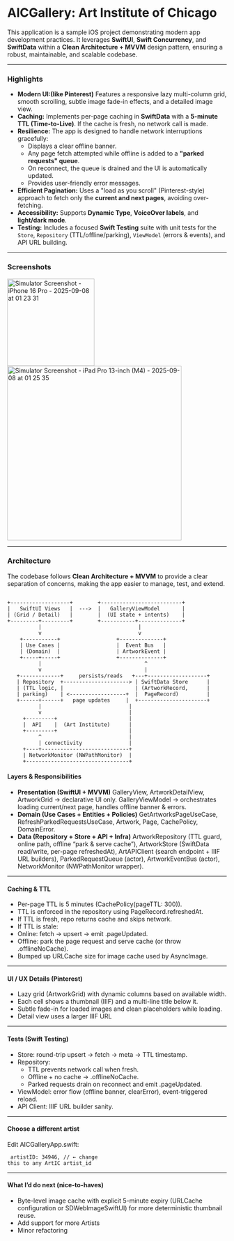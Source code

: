 # AICGallery: Art Institute of Chicago

This application is a sample iOS project demonstrating modern app development practices. It leverages **SwiftUI**, **Swift Concurrency**, and **SwiftData** within a **Clean Architecture + MVVM** design pattern, ensuring a robust, maintainable, and scalable codebase.

---

### Highlights

* **Modern UI:(like Pinterest)** Features a responsive lazy multi-column grid, smooth scrolling, subtle image fade-in effects, and a detailed image view.
* **Caching:** Implements per-page caching in **SwiftData** with a **5-minute TTL (Time-to-Live)**. If the cache is fresh, no network call is made.
* **Resilience:** The app is designed to handle network interruptions gracefully:
    * Displays a clear offline banner.
    * Any page fetch attempted while offline is added to a **"parked requests" queue**.
    * On reconnect, the queue is drained and the UI is automatically updated.
    * Provides user-friendly error messages.
* **Efficient Pagination:** Uses a "load as you scroll" (Pinterest-style) approach to fetch only the **current and next pages**, avoiding over-fetching.
* **Accessibility:** Supports **Dynamic Type**, **VoiceOver labels**, and **light/dark mode**.
* **Testing:** Includes a focused **Swift Testing** suite with unit tests for the `Store`, `Repository` (TTL/offline/parking), `ViewModel` (errors & events), and API URL building.

---

### Screenshots

<img width="200" alt="Simulator Screenshot - iPhone 16 Pro - 2025-09-08 at 01 23 31" src="https://github.com/user-attachments/assets/aca3931c-f905-48b2-8526-4fc8637779bc" />
<img width="400" alt="Simulator Screenshot - iPad Pro 13-inch (M4) - 2025-09-08 at 01 25 35" src="https://github.com/user-attachments/assets/14d1fd71-fc8b-4444-af00-7287fdd7bfb3" />




---

### Architecture

The codebase follows **Clean Architecture + MVVM** to provide a clear separation of concerns, making the app easier to manage, test, and extend.
<pre><code>
+-------------------+        +--------------------------+
|   SwiftUI Views   |  --->  |   GalleryViewModel       |
| (Grid / Detail)   |        |  (UI state + intents)    |
+---------+---------+        +-----------+--------------+
          |                               |
          v                               v
    +-----------+                  +--------------+
    | Use Cases |                  |  Event Bus   |
    | (Domain)  |                  | ArtworkEvent |
    +-----+-----+                  +--------------+
          |                                 ^
          v                                 |
   +-------------+     persists/reads   +---+-------------------+
   | Repository  +---------------------> | SwiftData Store      |
   | (TTL logic, |                       | (ArtworkRecord,      |
   | parking)    | <------------------+  |  PageRecord)         |
   +------+------+   page updates     |  +----------------------+
          |                            |
          v                            |
     +---------+                       |
     |  API    |  (Art Institute)      |
     +---------+                       |
          ^                            |
          | connectivity               |
     +----+----------------------------+
     | NetworkMonitor (NWPathMonitor)  |
     +---------------------------------+
</code></pre>

#### Layers & Responsibilities
* **Presentation (SwiftUI + MVVM)**
GalleryView, ArtworkDetailView, ArtworkGrid → declarative UI only.
GalleryViewModel → orchestrates loading current/next page, handles offline banner & errors.
*	**Domain (Use Cases + Entities + Policies)**
GetArtworksPageUseCase, RefreshParkedRequestsUseCase, Artwork, Page<T>, CachePolicy, DomainError.
* **Data (Repository + Store + API + Infra)**
ArtworkRepository (TTL guard, online path, offline “park & serve cache”),
ArtworkStore (SwiftData read/write, per-page refreshedAt),
ArtAPIClient (search endpoint + IIIF URL builders),
ParkedRequestQueue (actor), ArtworkEventBus (actor), NetworkMonitor (NWPathMonitor wrapper).

---

#### Caching & TTL
*	Per-page TTL is 5 minutes (CachePolicy(pageTTL: 300)).
*	TTL is enforced in the repository using PageRecord.refreshedAt.
*	If TTL is fresh, repo returns cache and skips network.
*	If TTL is stale:
  *	Online: fetch → upsert → emit .pageUpdated.
  *	Offline: park the page request and serve cache (or throw .offlineNoCache).
*   Bumped up URLCache size for image cache used by AsyncImage.

---

#### UI / UX Details (Pinterest)
*	Lazy grid (ArtworkGrid) with dynamic columns based on available width.
*	Each cell shows a thumbnail (IIIF) and a multi-line title below it.
*	Subtle fade-in for loaded images and clean placeholders while loading.
*	Detail view uses a larger IIIF URL

---

#### Tests (Swift Testing)
*	Store: round-trip upsert → fetch → meta → TTL timestamp.
*	Repository:
	*	TTL prevents network call when fresh.
	*	Offline + no cache → .offlineNoCache.
	*	Parked requests drain on reconnect and emit .pageUpdated.
*	ViewModel: error flow (offline banner, clearError), event-triggered reload.
*	API Client: IIIF URL builder sanity.

---

#### Choose a different artist

Edit AICGalleryApp.swift:
<code><pre>
artistID: 34946, // ← change this to any ArtIC artist_id
</code></pre>

---

#### What I’d do next (nice-to-haves)
* Byte-level image cache with explicit 5-minute expiry (URLCache configuration or SDWebImageSwiftUI) for more deterministic thumbnail reuse.
* Add support for more Artists
* Minor refactoring








